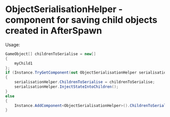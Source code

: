 # ObjectSerialisationHelper - component for saving child objects created in AfterSpawn

Usage:
```csharp
GameObject[] childrenToSerialise = new[]
{
    myChild1
};
if (Instance.TryGetComponent(out ObjectSerialisationHelper serialisationHelper))
{
    serialisationHelper.ChildrenToSerialise = childrenToSerialise;
    serialisationHelper.InjectStateIntoChildren();
}
else
{
    Instance.AddComponent<ObjectSerialisationHelper>().ChildrenToSerialise = childrenToSerialise;
}
```
